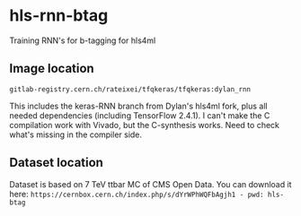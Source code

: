 # hls-rnn-btag
Training RNN's for b-tagging for hls4ml

## Image location
```
gitlab-registry.cern.ch/rateixei/tfqkeras/tfqkeras:dylan_rnn
```

This includes the keras-RNN branch from Dylan's hls4ml fork, plus all needed dependencies (including TensorFlow 2.4.1).
I can't make the C compilation work with Vivado, but the C-synthesis works. Need to check what's missing in the compiler side.

## Dataset location

Dataset is based on 7 TeV ttbar MC of CMS Open Data. You can download it here:
```https://cernbox.cern.ch/index.php/s/dYrWPhWQFbAgjh1 - pwd: hls-btag```

